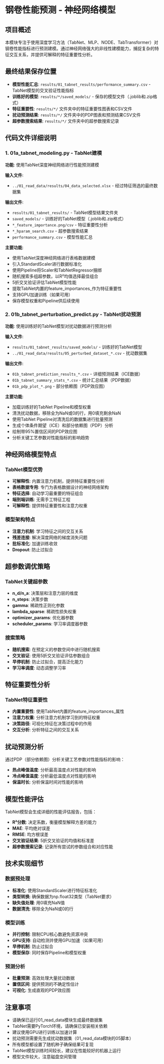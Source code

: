 # 钢卷性能预测 - 神经网络模型

## 项目概述

本模块专注于使用深度学习方法（TabNet、MLP、NODE、TabTransformer）对钢卷性能指标进行预测建模。通过神经网络强大的非线性建模能力，捕捉复杂的特征交互关系，并提供可解释的特征重要性分析。

## 最终结果保存位置

- **模型性能汇总**: `results/01_tabnet_results/performance_summary.csv` - TabNet模型的交叉验证性能指标
- **训练好的模型**: `results/*/saved_models/` - 保存的模型文件（.joblib和.zip格式）
- **特征重要性**: `results/*/` 文件夹中的特征重要性图表和CSV文件
- **扰动预测结果**: `results/*/` 文件夹中的PDP图表和预测结果CSV文件
- **超参数搜索结果**: `results/*/` 文件夹中的超参数搜索记录

## 代码文件详细说明

### 1. 01a_tabnet_modeling.py - TabNet建模

**功能**: 使用TabNet深度神经网络进行性能预测建模

**输入文件**:
- `../01_read_data/results/04_data_selected.xlsx` - 经过特征筛选的最终数据集

**输出文件**:
- `results/01_tabnet_results/` - TabNet模型结果文件夹
- `saved_models/` - 训练好的TabNet模型（.joblib和.zip格式）
- `*_feature_importance.png/csv` - 特征重要性分析
- `*_hparam_search.csv` - 超参数搜索结果
- `performance_summary.csv` - 模型性能汇总

**主要功能**:
- 使用TabNet深度神经网络进行表格数据建模
- 引入StandardScaler进行数据标准化
- 使用Pipeline将Scaler和TabNetRegressor捆绑
- 随机搜索多组超参数，以R²均值选择最佳组合
- 5折交叉验证评估TabNet模型性能
- 提取TabNet内置的feature_importances_作为特征重要性
- 支持GPU加速训练（如果可用）
- 保存模型权重和Pipeline供后续使用

### 2. 01b_tabnet_perturbation_predict.py - TabNet扰动预测

**功能**: 使用训练好的TabNet模型对扰动数据进行预测分析

**输入文件**:
- `results/01_tabnet_results/saved_models/` - 训练好的TabNet模型
- `../01_read_data/results/05_perturbed_dataset_*.csv` - 扰动数据集

**输出文件**:
- `01b_tabnet_prediction_results_*.csv` - 详细预测结果（ICE数据）
- `01b_tabnet_summary_stats_*.csv` - 统计汇总结果（PDP数据）
- `01b_pdp_plot_*.png` - 部分依赖图（PDP效应图）

**主要功能**:
- 加载训练好的TabNet Pipeline和模型权重
- 清洗扰动数据，移除全为NaN或0的行，用0填充剩余NaN
- 使用TabNet Pipeline对清洗后的数据集进行批量预测
- 生成个体条件期望（ICE）和部分依赖图（PDP）分析
- 绘制带95%置信区间的PDP效应图
- 分析关键工艺参数对性能指标的影响趋势

## 神经网络模型特点

### TabNet模型优势
- **可解释性**: 内置注意力机制，提供特征重要性分析
- **表格数据专用**: 专门为表格数据设计的神经网络架构
- **特征选择**: 自动学习最重要的特征组合
- **端到端训练**: 无需手工特征工程
- **可解释性**: 提供特征重要性和注意力权重

### 模型架构特点
- **注意力机制**: 学习特征之间的交互关系
- **残差连接**: 解决深度网络的梯度消失问题
- **批标准化**: 加速训练收敛
- **Dropout**: 防止过拟合

## 超参数调优策略

### TabNet关键超参数
- **n_d/n_a**: 决策层和注意力层的维度
- **n_steps**: 决策步数
- **gamma**: 稀疏性正则化参数
- **lambda_sparse**: 稀疏性损失权重
- **optimizer_params**: 优化器参数
- **scheduler_params**: 学习率调度器参数

### 搜索策略
- **随机搜索**: 在预定义的参数空间中进行随机搜索
- **交叉验证**: 使用5折交叉验证评估参数组合
- **早停机制**: 防止过拟合，提高泛化能力
- **学习率调度**: 动态调整学习率

## 特征重要性分析

### TabNet特征重要性
- **内置重要性**: 使用TabNet内置的feature_importances_属性
- **注意力权重**: 分析注意力机制学习到的特征权重
- **决策路径**: 可视化特征在决策过程中的作用
- **交互分析**: 分析特征之间的交互关系

## 扰动预测分析

通过PDP（部分依赖图）分析关键工艺参数对性能指标的影响：
- **热点峰值温度**: 分析最高温度点对性能的影响
- **冷点峰值温度**: 分析最低温度点对性能的影响
- **保温时长**: 分析保温时间对性能的影响

## 模型性能评估

TabNet模型会生成详细的性能评估报告，包括：
- **R²分数**: 决定系数，衡量模型解释方差的能力
- **MAE**: 平均绝对误差
- **RMSE**: 均方根误差
- **交叉验证结果**: 5折交叉验证的均值和标准差
- **超参数搜索记录**: 记录所有尝试的参数组合和对应性能

## 技术实现细节

### 数据预处理
- **标准化**: 使用StandardScaler进行特征标准化
- **类型转换**: 确保数据为np.float32类型（TabNet要求）
- **缺失值处理**: 用0填充NaN值
- **数据清洗**: 移除全为NaN或0的行

### 模型训练
- **并行控制**: 限制CPU核心数避免资源冲突
- **GPU支持**: 自动检测并使用GPU加速（如果可用）
- **早停机制**: 防止过拟合
- **模型保存**: 同时保存Pipeline和模型权重

### 预测分析
- **批量预测**: 高效处理大量扰动数据
- **置信区间**: 提供预测的不确定性估计
- **可视化**: 生成直观的PDP效应图


## 注意事项

- 请确保已运行01_read_data模块生成最终数据集
- TabNet需要PyTorch环境，请确保已安装相关依赖
- 建议使用GPU进行训练以加速计算
- 扰动预测需要先生成扰动数据集（01_read_data模块的05脚本）
- 所有模型都设置了随机种子确保结果可复现
- TabNet模型训练时间较长，建议在性能较好的机器上运行
- 模型文件较大，注意磁盘空间管理
